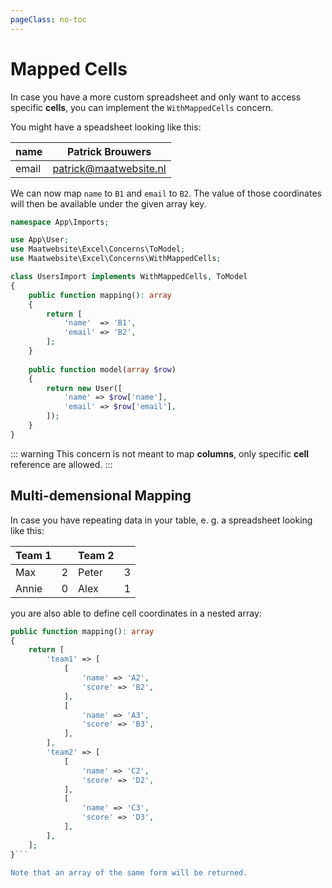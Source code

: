 ```yaml
---
pageClass: no-toc
---
```


# Mapped Cells

In case you have a more custom spreadsheet and only want to access specific **cells**, you can implement the `WithMappedCells` concern.

You might have a speadsheet looking like this:

|name | Patrick Brouwers|
|---- |----|
| email | patrick@maatwebsite.nl |

We can now map `name` to `B1` and `email` to `B2`. The value of those coordinates will then be available under the given array key.

```php
namespace App\Imports;

use App\User;
use Maatwebsite\Excel\Concerns\ToModel;
use Maatwebsite\Excel\Concerns\WithMappedCells;

class UsersImport implements WithMappedCells, ToModel 
{
    public function mapping(): array
    {
        return [
            'name'  => 'B1',
            'email' => 'B2',
        ];
    }
    
    public function model(array $row)
    {
        return new User([
            'name' => $row['name'],
            'email' => $row['email'],
        ]);
    }
}
```

::: warning
This concern is not meant to map **columns**, only specific **cell** reference are allowed.
:::

## Multi-demensional Mapping

In case you have repeating data in your table, e. g. a spreadsheet looking like this:

| Team 1 | | Team 2| |
|-|-|-|-|
| Max | 2 | Peter | 3 |
| Annie | 0 | Alex | 1 |

you are also able to define cell coordinates in a nested array:

```php
public function mapping(): array
{
    return [
        'team1' => [
            [
                'name' => 'A2',
                'score' => 'B2',
            ],
            [
                'name' => 'A3',
                'score' => 'B3',
            ],
        ],
        'team2' => [
            [
                'name' => 'C2',
                'score' => 'D2',
            ],
            [
                'name' => 'C3',
                'score' => 'D3',
            ],
        ],
    ];
}```

Note that an array of the same form will be returned.
